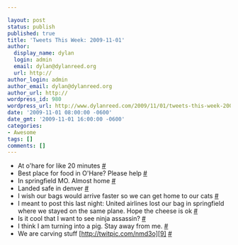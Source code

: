 ```yaml
---

layout: post
status: publish
published: true
title: 'Tweets This Week: 2009-11-01'
author:
  display_name: dylan
  login: admin
  email: dylan@dylanreed.org
  url: http://
author_login: admin
author_email: dylan@dylanreed.org
author_url: http://
wordpress_id: 980
wordpress_url: http://www.dylanreed.com/2009/11/01/tweets-this-week-2009-11-01/
date: '2009-11-01 08:00:00 -0600'
date_gmt: '2009-11-01 16:00:00 -0600'
categories:
- Awesome
tags: []
comments: []
---
```


  * At o'hare for like 20 minutes [#][1]
  * Best place for food in O'Hare? Please help [#][2]
  * In springfield MO. Almost home [#][3]
  * Landed safe in denver [#][4]
  * I wish our bags would arrive faster so we can get home to our cats [#][5]
  * I meant to post this last night: United airlines lost our bag in springfield where we stayed on the same plane. Hope the cheese is ok [#][6]
  * Is it cool that I want to see ninja assassin? [#][7]
  * I think I am turning into a pig. Stay away from me. [#][8]
  * We are carving stuff [http://twitpic.com/nmd3o][9] [#][10]
  


   [1]: http://twitter.com/awesomeguy/statuses/5153093928
   [2]: http://twitter.com/awesomeguy/statuses/5153141653
   [3]: http://twitter.com/awesomeguy/statuses/5157044449
   [4]: http://twitter.com/awesomeguy/statuses/5160666431
   [5]: http://twitter.com/awesomeguy/statuses/5161549299
   [6]: http://twitter.com/awesomeguy/statuses/5177132223
   [7]: http://twitter.com/awesomeguy/statuses/5199691030
   [8]: http://twitter.com/awesomeguy/statuses/5201011443
   [9]: http://twitpic.com/nmd3o
   [10]: http://twitter.com/awesomeguy/statuses/5305738561

